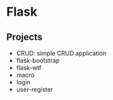 # Flask

## Projects
- CRUD: simple CRUD application
- flask-bootstrap
- flask-wtf
- macro
- login
- user-register
